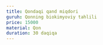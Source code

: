 ```yaml
---
title: Qondaqi qand miqdori
guruh: Qonning biokimyoviy tahlili
price: 15000
material: Qon
duration: 30 daqiqa
---
```

